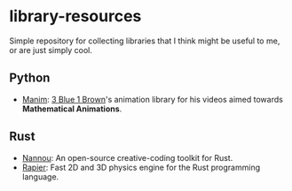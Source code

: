 # library-resources
Simple repository for collecting libraries that I think might be useful to me, or are just simply cool. 

## Python 

- [Manim](https://github.com/3b1b/manim): [3 Blue 1 Brown](https://www.youtube.com/channel/UCYO_jab_esuFRV4b17AJtAw)'s animation library for his videos aimed towards **Mathematical Animations**.

## Rust

- [Nannou](https://nannou.cc/): An open-source creative-coding toolkit for Rust.
- [Rapier](https://rapier.rs/): Fast 2D and 3D physics engine for the Rust programming language.
